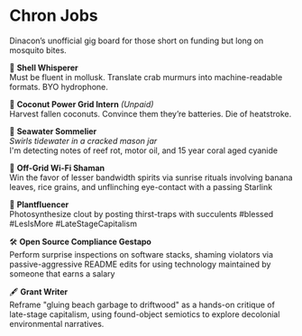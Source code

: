  # Chron Jobs

 Dinacon’s unofficial gig board for those short on funding but long on mosquito bites.  

🐚 **Shell Whisperer**  
Must be fluent in mollusk. Translate crab murmurs into machine-readable formats. BYO hydrophone.

🔋 **Coconut Power Grid Intern** _(Unpaid)_  
Harvest fallen coconuts. Convince them they’re batteries. Die of heatstroke.

🌊 **Seawater Sommelier**  
_*Swirls tidewater in a cracked mason jar*_  
I'm detecting notes of reef rot, motor oil, and 15 year coral aged cyanide

📡 **Off-Grid Wi-Fi Shaman**  
Win the favor of lesser bandwidth spirits via sunrise rituals involving banana leaves, rice grains, and unflinching eye-contact with a passing Starlink 

🌿 **Plantfluencer**  
Photosynthesize clout by posting thirst-traps with succulents #blessed #LesIsMore #LateStageCapitalism

🛠️ **Open Source Compliance Gestapo**  
Perform surprise inspections on software stacks, shaming violators via passive-aggressive README edits for using technology maintained by someone that earns a salary

🖋️ **Grant Writer**  
Reframe "gluing beach garbage to driftwood" as a hands-on critique of late-stage capitalism, using found-object semiotics to explore decolonial environmental narratives.



